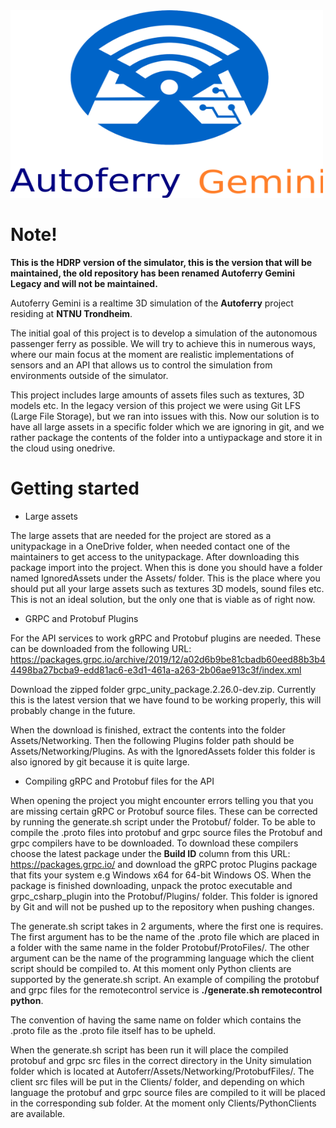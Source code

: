 
<img src="GeminiLogo.png" width="500" height="300">

# Note!
**This is the HDRP version of the simulator, this is the version that will be maintained, the old repository has been renamed Autoferry Gemini Legacy
and will not be maintained.**



Autoferry Gemini is a realtime 3D simulation of the **Autoferry** project residing at **NTNU Trondheim**.

The initial goal of this project is to develop a simulation of the autonomous passenger ferry as possible.
We will try to achieve this in numerous ways, where our main focus at the moment are realistic implementations
of sensors and an API that allows us to control the simulation from environments outside of the simulator.

This project includes large amounts of assets files such as textures, 3D models etc. In the legacy version of this
project we were using Git LFS (Large File Storage), but we ran into issues with this. Now our solution is to have all
large assets in a specific folder which we are ignoring in git, and we rather package the contents of the folder into
a untiypackage and store it in the cloud using onedrive.

# Getting started

* Large assets

The large assets that are needed for the project are stored as a unitypackage in a OneDrive folder, when needed contact
one of the maintainers to get access to the unitypackage. After downloading this package import into the project.
When this is done you should have a folder named IgnoredAssets under the Assets/ folder. This is the place where you 
should put all your large assets such as textures 3D models, sound files etc. This is not an ideal solution, but
the only one that is viable as of right now.

* GRPC and Protobuf Plugins

For the API services to work gRPC and Protobuf plugins are needed. These can be downloaded from the 
following URL: https://packages.grpc.io/archive/2019/12/a02d6b9be81cbadb60eed88b3b44498ba27bcba9-edd81ac6-e3d1-461a-a263-2b06ae913c3f/index.xml

Download the zipped folder grpc_unity_package.2.26.0-dev.zip. Currently this is the latest version that we have found
to be working properly, this will probably change in the future.

When the download is finished, extract the contents into the folder Assets/Networking. Then the following Plugins folder path should be
Assets/Networking/Plugins. As with the IgnoredAssets folder this folder is also ignored by git because it is quite large.


* Compiling gRPC and Protobuf files for the API

When opening the project you might encounter errors telling you that you are missing certain gRPC or Protobuf source files.
These can be corrected by running the generate.sh script under the Protobuf/ folder. 
To be able to compile the .proto files into protobuf and grpc source files the Protobuf and grpc compilers have to be downloaded.
To download these compilers choose the latest package under the **Build ID** column  from this URL: https://packages.grpc.io/
and download the gRPC protoc Plugins package that fits your system e.g Windows x64 for 64-bit Windows OS. 
When the package is finished downloading, unpack the protoc executable and grpc_csharp_plugin into
the Protobuf/Plugins/ folder. This folder is ignored by Git and will not be pushed up to the repository when pushing changes.

The generate.sh script takes in 2 arguments, where the first one is requires. The first argument has to be the name of the .proto file which are placed in
a folder with the same name in the folder Protobuf/ProtoFiles/. The other argument can be the name of the programming language which the client
script should be compiled to. At this moment only Python clients are supported by the generate.sh script.
An example of compiling the protobuf and grpc files for the remotecontrol service is **./generate.sh remotecontrol python**.


The convention of having the same name on folder which contains the .proto file as the .proto file itself has to be upheld.

When the generate.sh script has been run it will place the compiled protobuf and grpc src files in the correct directory in the Unity simulation folder
which is located at Autoferr/Assets/Networking/ProtobufFiles/. The client src files will be put in the Clients/ folder, and depending on which language
the protobuf and grpc source files are compiled to it will be placed in the corresponding sub folder. At the moment only Clients/PythonClients are available.

